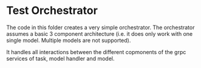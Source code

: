 # Test Orchestrator

The code in this folder creates a very simple orchestrator. The orchestrator assumes a basic 3 component architecture (i.e. it does only work with one single model. Multiple models are not supported).

It handles all interactions between the different copmonents of the grpc services of task, model handler and model.
